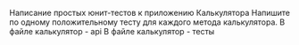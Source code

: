 Написание простых юнит-тестов к приложению Калькулятора
Напишите по одному положительному тесту для каждого метода калькулятора.
В файле калькулятор - api В файле калькулятор - тесты
